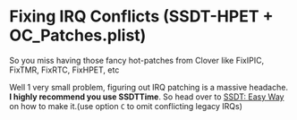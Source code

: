 # Fixing IRQ Conflicts (SSDT-HPET + OC_Patches.plist)

So you miss having those fancy hot-patches from Clover like FixIPIC, FixTMR, FixRTC, FixHPET, etc

Well 1 very small problem, figuring out IRQ patching is a massive headache. **I highly recommend you use SSDTTime**. So head over to [SSDT: Easy Way](/ssdt-methods/ssdt-easy.md) on how to make it.(use option `C` to omit conflicting legacy IRQs)
